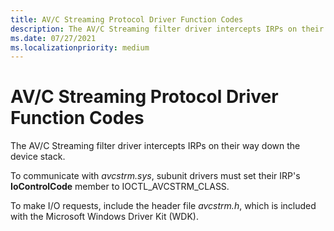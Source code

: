```yaml
---
title: AV/C Streaming Protocol Driver Function Codes
description: The AV/C Streaming filter driver intercepts IRPs on their way down the device stack.
ms.date: 07/27/2021
ms.localizationpriority: medium
---
```


# AV/C Streaming Protocol Driver Function Codes

The AV/C Streaming filter driver intercepts IRPs on their way down the device stack.

To communicate with *avcstrm.sys*, subunit drivers must set their IRP's **IoControlCode** member to IOCTL_AVCSTRM_CLASS.

To make I/O requests, include the header file *avcstrm.h*, which is included with the Microsoft Windows Driver Kit (WDK).
